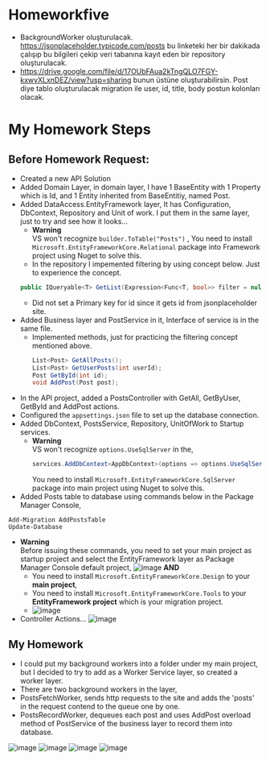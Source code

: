 ﻿# Homeworkfive
* BackgroundWorker oluşturulacak. https://jsonplaceholder.typicode.com/posts bu linketeki her bir dakikada çalışıp bu bilgileri çekip veri tabanına kayıt eden bir repository oluşturulacak.
* https://drive.google.com/file/d/17OUbFAua2kTngQLO7FGY-kxwvXLxnDEZ/view?usp=sharing bunun üstüne oluşturabilirsin. Post diye tablo oluşturulacak migration ile user, id, title, body postun kolonları olacak. 

# My Homework Steps
## Before Homework Request:
- Created a new API Solution
- Added Domain Layer, in domain layer, I have 1 BaseEntity with 1 Property which is Id, and 1 Entity inherited from BaseEntitiy, named Post.
- Added DataAccess.EntityFramework layer, It has Configuration, DbContext, Repository and Unit of work. I put them in the same layer, just to try and see how it looks...
  - **Warning**  
    VS won't recognize ```builder.ToTable("Posts")``` , You need to install ```Microsoft.EntityFrameworkCore.Relational``` package into Framework project using Nuget  to solve this.
  - In the repository I impemented filtering by using concept below. Just to experience the concept.
  ```C#
  public IQueryable<T> GetList(Expression<Func<T, bool>> filter = null);
  ```
  - Did not set a Primary key for id since it gets id from jsonplaceholder site.
- Added Business layer and PostService in it, Interface of service is in the same file.
  - Implemented methods, just for practicing the filtering concept mentioned above.
    ```C#
    List<Post> GetAllPosts();
    List<Post> GetUserPosts(int userId);
    Post GetById(int id);
    void AddPost(Post post);
    ````
- In the API project, added a PostsController with GetAll, GetByUser, GetById and AddPost actions.
- Configured the ```appsettings.json``` file to set up the database connection.
- Added DbContext, PostsService, Repository, UnitOfWork to Startup services.
  - **Warning**  
    VS won't recognize ```options.UseSqlServer``` in the,  
    ```C#
    services.AddDbContext<AppDbContext>(options => options.UseSqlServer(Configuration.GetConnectionString("DBConnection")));
    ```  
    You need to install ```Microsoft.EntityFrameworkCore.SqlServer``` package into main project using Nuget to solve this.
- Added Posts table to database using commands below in the Package Manager Console,  
```
Add-Migration AddPostsTable
Update-Database
```
- **Warning**  
  Before issuing these commands, you need to set your main project as startup project and select the EntityFramework layer as Package Manager Console default project, 
  ![image](https://user-images.githubusercontent.com/59605826/161305821-27522068-170d-40e2-ab30-908263e41b4a.png)
  **AND**
  - You need to install ```Microsoft.EntityFrameworkCore.Design``` to your **main project**,
  - You need to install ```Microsoft.EntityFrameworkCore.Tools``` to your **EntityFramework project** which is your migration project.
  - ![image](https://user-images.githubusercontent.com/59605826/161306068-b5fd2cd4-64d8-4a38-92e8-87be9467be5e.png)
- Controller Actions...
![image](https://user-images.githubusercontent.com/59605826/161351213-0c465c04-a5e2-4fa9-8827-643ec4800ad7.png)  

## My Homework
- I could put my background workers into a folder under my main project, but I decided to try to add as a Worker Service layer, so created a worker layer.
- There are two background workers in the layer,
- PostsFetchWorker, sends http requests to the site and adds the 'posts' in the request contend to the queue one by one.
- PostsRecordWorker, dequeues each post and uses AddPost overload method of PostService of the business layer to record them into database.

![image](https://user-images.githubusercontent.com/59605826/161350584-df902967-8e50-49ad-81aa-ae18e8d6a1aa.png)
![image](https://user-images.githubusercontent.com/59605826/161350654-89ad52e4-4118-434c-af94-4e6abfb967ff.png)
![image](https://user-images.githubusercontent.com/59605826/161351084-7a05950f-d973-4cde-bd3e-ad82726a1da5.png)
![image](https://user-images.githubusercontent.com/59605826/161351714-08e55771-7ee6-49ba-b923-feda83e16e81.png)



